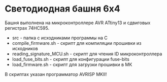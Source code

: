 # Светодиодная башня 6х4 

Башня выполнена на микроконтроллере AVR ATtiny13 и сдвиговых регистрах 74HC595.

- src - папка с исходниками программы на С
- compile_firmware.sh - скрипт для компиляции прошивки из исходников
- reading_signature_MCU.sh - скрипт для чтения ID микроконтроллера
- load_fuse_bits.sh - скрипт для конфигурации fuse-bits 
- load_firmware.sh - скрипт для загрузки прошивки в МК 

В скриптах указан программатор AVRISP MKII!